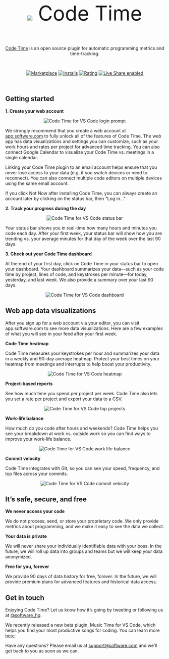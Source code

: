 <br />

<p align="center" style="font-size:64px">
  <img src="https://swdc-vscode.s3-us-west-1.amazonaws.com/software-paw.png" />
  Code Time
</p>

<p align="center"><a href="https://www.software.com/code-time">Code Time</a> is an open source plugin for automatic programming metrics and time-tracking. 
</p>

<br />

<p align="center">
  <a href="https://marketplace.visualstudio.com/items?itemName=softwaredotcom.swdc-vscode">
    <img alt="Marketplace" src="https://vsmarketplacebadge.apphb.com/version-short/softwaredotcom.swdc-vscode.svg"></a>
  <a href="https://marketplace.visualstudio.com/items?itemName=softwaredotcom.swdc-vscode">
    <img alt="Installs" src="https://vsmarketplacebadge.apphb.com/installs-short/softwaredotcom.swdc-vscode.svg"></a>
  <a href="https://marketplace.visualstudio.com/items?itemName=softwaredotcom.swdc-vscode">
    <img alt="Rating" src="https://vsmarketplacebadge.apphb.com/rating-short/softwaredotcom.swdc-vscode.svg"></a>
  <a href="https://aka.ms/vsls">
    <img alt="Live Share enabled" src="https://aka.ms/vsls-badge"></a>
</p>

<br />

## Getting started

**1. Create your web account**

<p align="center" style="margin: 0 10%">
  <img src="https://swdc-vscode.s3-us-west-1.amazonaws.com/login-prompt.png" alt="Code Time for VS Code login prompt" />
</p>

We strongly recommend that you create a web account at [app.software.com](https://app.software.com/) to fully unlock all of the features of Code Time. The web app has data visualizations and settings you can customize, such as your work hours and rates per project for advanced time tracking. You can also connect Google Calendar to visualize your Code Time vs. meetings in a single calendar. 

Linking your Code Time plugin to an email account helps ensure that you never lose access to your data (e.g. if you switch devices or need to reconnect). You can also connect multiple code editors on multiple devices using the same email account. 

If you click Not Now after installing Code Time, you can always create an account later by clicking on the status bar, then "Log in…"

**2. Track your progress during the day**

<p align="center" style="margin: 0 10%">
  <img src="https://swdc-vscode.s3-us-west-1.amazonaws.com/status-bar.png" alt="Code Time for VS Code status bar" />
</p>

Your status bar shows you in real-time how many hours and minutes you code each day. After your first week, your status bar will show how you are trending vs. your average minutes for that day of the week over the last 90 days.

**3. Check out your Code Time dashboard**

At the end of your first day, click on Code Time in your status bar to open your dashboard. Your dashboard summarizes your data—such as your code time by project, lines of code, and keystrokes per minute—for today, yesterday, and last week. We also provide a summary over your last 90 days.

<p align="center" style="margin: 0 10%">
  <img src="https://swdc-vscode.s3-us-west-1.amazonaws.com/editor-dashboard.png" alt="Code Time for VS Code dashboard" />
</p>

## Web app data visualizations
After you sign up for a web account via your editor, you can visit app.software.com to see more data visualizations. Here are a few examples of what you will see in your feed after your first week.

**Code Time heatmap**

Code Time measures your keystrokes per hour and summarizes your data in a weekly and 90-day average heatmap. Protect your best times on your heatmap from meetings and interrupts to help boost your productivity.

<p align="center" style="margin: 0 10%">
  <img src="https://swdc-vscode.s3-us-west-1.amazonaws.com/weekly-heatmap.png" alt="Code Time for VS Code heatmap" />
</p>

**Project-based reports**

See how much time you spend per project per week. Code Time also lets you set a rate per project and export your data to a CSV.

<p align="center" style="margin: 0 10%">
  <img src="https://swdc-vscode.s3-us-west-1.amazonaws.com/top-projects.png" alt="Code Time for VS Code top projects" />
</p>

**Work-life balance**

How much do you code after hours and weekends? Code Time helps you see your breakdown at work vs. outside work so you can find ways to improve your work-life balance.

<p align="center" style="margin: 0 10%">
  <img src="https://swdc-vscode.s3-us-west-1.amazonaws.com/work-life-balance.png" alt="Code Time for VS Code work life balance" />
</p>

**Commit velocity**

Code Time integrates with Git, so you can see your speed, frequency, and top files across your commits.

<p align="center" style="margin: 0 10%">
  <img src="https://swdc-vscode.s3-us-west-1.amazonaws.com/commit-velocity.png" alt="Code Time for VS Code commit velocity" />
</p>


## It’s safe, secure, and free

**We never access your code**

We do not process, send, or store your proprietary code. We only provide metrics about programming, and we make it easy to see the data we collect.

**Your data is private**

We will never share your individually identifiable data with your boss. In the future, we will roll up data into groups and teams but we will keep your data anonymized.

**Free for you, forever**

We provide 90 days of data history for free, forever. In the future, we will provide premium plans for advanced features and historical data access.

## Get in touch

Enjoying Code Time? Let us know how it’s going by tweeting or following us at [@software_hq](https://twitter.com/software_hq).

We recently released a new beta plugin, Music Time for VS Code, which helps you find your most productive songs for coding. You can learn more [here](https://www.software.com).
 
Have any questions? Please email us at [support@software.com](mailto:support@software.com) and we’ll get back to you as soon as we can.
